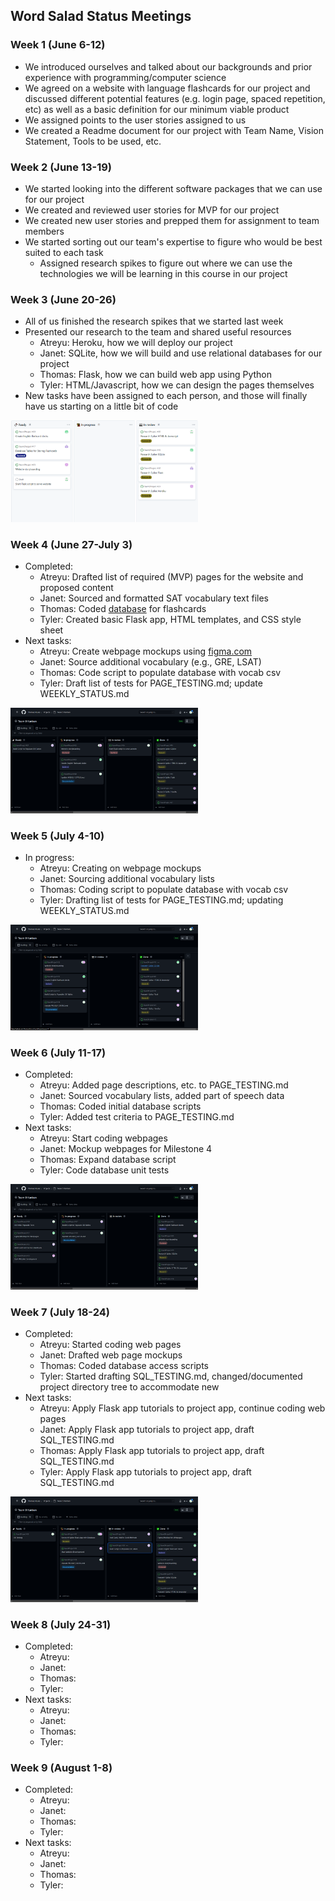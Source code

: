## Word Salad Status Meetings ##
### Week 1 (June 6-12) ###
* We introduced ourselves and talked about our backgrounds and prior experience with programming/computer science
* We agreed on a website with language flashcards for our project and discussed different potential features (e.g. login page, spaced repetition, etc) as well as a basic definition for our minimum viable product
* We assigned points to the user stories assigned to us
* We created a Readme document for our project with Team Name, Vision Statement, Tools to be used, etc.

### Week 2 (June 13-19) ###
* We started looking into the different software packages that we can use for our project
* We created and reviewed user stories for MVP for our project
* We created new user stories and prepped them for assignment to team members 
* We started sorting out our team's expertise to figure who would be best suited to each task
  * Assigned research spikes to figure out where we can use the technologies we will be learning in this course in our project

### Week 3 (June 20-26) ###
* All of us finished the research spikes that we started last week
* Presented our research to the team and shared useful resources
  * Atreyu: Heroku, how we will deploy our project
  * Janet: SQLite, how we will build and use relational databases for our project
  * Thomas: Flask, how we can build web app using Python 
  * Tyler: HTML/Javascript, how we can design the pages themselves
* New tasks have been assigned to each person, and those will finally have us starting on a little bit of code

<img src="https://github.com/ThomasJHLees/Team0Project/blob/main/images/kanban/kanban20220620.png" width="300">


### Week 4 (June 27-July 3) ###
* Completed:
  * Atreyu: Drafted list of required (MVP) pages for the website and proposed content
  * Janet: Sourced and formatted SAT vocabulary text files
  * Thomas: Coded [database](https://dbdiagram.io/d/62b9598569be0b672c4831be) for flashcards
  * Tyler: Created basic Flask app, HTML templates, and CSS style sheet
* Next tasks:
  * Atreyu: Create webpage mockups using [figma.com](https://www.figma.com/)
  * Janet: Source additional vocabulary (e.g., GRE, LSAT)
  * Thomas: Code script to populate database with vocab csv
  * Tyler: Draft list of tests for PAGE_TESTING.md; update WEEKLY_STATUS.md

<img src="https://github.com/ThomasJHLees/Team0Project/blob/main/images/kanban/kanban20220627.png" width="300">
 

### Week 5 (July 4-10) ###
* In progress:
  * Atreyu: Creating on webpage mockups
  * Janet: Sourcing additional vocabulary lists
  * Thomas: Coding script to populate database with vocab csv
  * Tyler: Drafting list of tests for PAGE_TESTING.md; updating WEEKLY_STATUS.md

<img src="https://github.com/ThomasJHLees/Team0Project/blob/main/images/kanban/kanban20220710.png" width="300">

### Week 6 (July 11-17) ###
* Completed:
  * Atreyu: Added page descriptions, etc. to PAGE_TESTING.md
  * Janet: Sourced vocabulary lists, added part of speech data
  * Thomas: Coded initial database scripts
  * Tyler: Added test criteria to PAGE_TESTING.md
* Next tasks:
  * Atreyu: Start coding webpages
  * Janet: Mockup webpages for Milestone 4
  * Thomas: Expand database script
  * Tyler: Code database unit tests
 
<img src="https://github.com/ThomasJHLees/Team0Project/blob/main/images/kanban/kanban20220711.png" width="300">

### Week 7 (July 18-24) ###
* Completed:
  * Atreyu: Started coding web pages
  * Janet: Drafted web page mockups
  * Thomas: Coded database access scripts
  * Tyler: Started drafting SQL_TESTING.md, changed/documented project directory tree to accommodate new
* Next tasks:
  * Atreyu: Apply Flask app tutorials to project app, continue coding web pages
  * Janet: Apply Flask app tutorials to project app, draft SQL_TESTING.md
  * Thomas: Apply Flask app tutorials to project app, draft SQL_TESTING.md
  * Tyler: Apply Flask app tutorials to project app, draft SQL_TESTING.md
  
<img src="https://github.com/ThomasJHLees/Team0Project/blob/main/images/kanban/kanban20220718.png" width="300">

### Week 8 (July 24-31) ###
* Completed:
  * Atreyu:
  * Janet:
  * Thomas:
  * Tyler:
* Next tasks:
  * Atreyu:
  * Janet:
  * Thomas:
  * Tyler:

### Week 9 (August 1-8) ###
* Completed:
  * Atreyu:
  * Janet:
  * Thomas:
  * Tyler:
* Next tasks:
  * Atreyu:
  * Janet:
  * Thomas:
  * Tyler:
